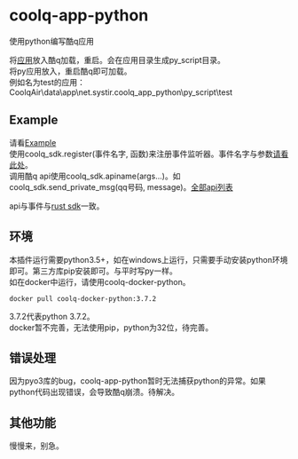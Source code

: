 # coolq-app-python
使用python编写酷q应用

将[应用](https://github.com/juzi5201314/coolq-app-python/releases/)放入酷q加载，重启。会在应用目录生成py_script目录。  
将py应用放入，重启酷q即可加载。  
例如名为test的应用：CoolqAir\data\app\net.systir.coolq_app_python\py_script\test

## Example
请看[Example](https://github.com/juzi5201314/coolq-app-python/tree/master/example/test)  
使用coolq_sdk.register(事件名字, 函数)来注册事件监听器。事件名字与参数[请看此处](https://github.com/juzi5201314/coolq-sdk-rust/blob/master/src/lib.rs#L86-L192)。  
调用酷q api使用coolq_sdk.apiname(args...)。如coolq_sdk.send_private_msg(qq号码, message)。[全部api列表](https://github.com/juzi5201314/coolq-sdk-rust/blob/master/src/lib.rs#L194-L367)

api与事件与[rust sdk](https://github.com/juzi5201314/coolq-sdk-rust)一致。

## 环境
本插件运行需要python3.5+，如在windows上运行，只需要手动安装python环境即可。第三方库pip安装即可。与平时写py一样。   
如在docker中运行，请使用coolq-docker-python。
```shell
docker pull coolq-docker-python:3.7.2
```
3.7.2代表python 3.7.2。  
docker暂不完善，无法使用pip，python为32位，待完善。  

## 错误处理
因为pyo3库的bug，coolq-app-python暂时无法捕获python的异常。如果python代码出现错误，会导致酷q崩溃。待解决。

## 其他功能
慢慢来，别急。
